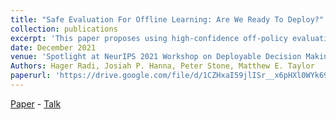 ```yaml
---
title: "Safe Evaluation For Offline Learning: Are We Ready To Deploy?"
collection: publications
excerpt: 'This paper proposes using high-confidence off-policy evaluation for Offline Reinforcement Learning'
date: December 2021
venue: 'Spotlight at NeurIPS 2021 Workshop on Deployable Decision Making in Embodied Systems'
Authors: Hager Radi, Josiah P. Hanna, Peter Stone, Matthew E. Taylor
paperurl: 'https://drive.google.com/file/d/1CZHxaI59jlISr__x6pHXl0WYk69rASPs/view?usp=sharing'
---
```

[Paper](https://drive.google.com/file/d/1CZHxaI59jlISr__x6pHXl0WYk69rASPs/view?usp=sharing) - [Talk](https://drive.google.com/file/d/1PyqYi8Y6eWM_m_TZNgzRbfD1f530Ydik/view?usp=sharing)

